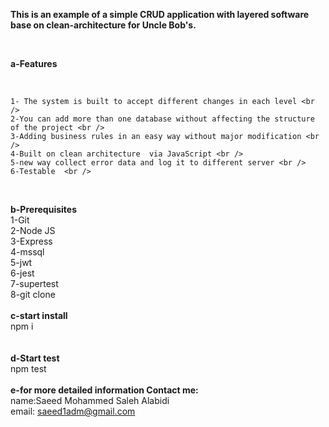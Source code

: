 <b>This is an example of a simple CRUD application with layered software  base on clean-architecture for Uncle Bob's.</b>

 <br />
 
<b>a-Features</b>
 
 
<br/>
 
	1- The system is built to accept different changes in each level <br />
	2-You can add more than one database without affecting the structure of the project <br />
	3-Adding business rules in an easy way without major modification <br />
	4-Built on clean architecture  via JavaScript <br />
	5-new way collect error data and log it to different server <br />
	6-Testable  <br />
 
 <br />

<b>b-Prerequisites</b> <br />
	1-Git <br />
	2-Node JS <br />
	3-Express <br />
	4-mssql <br />
	5-jwt <br />
	6-jest <br />
	7-supertest <br />
	8-git clone  <br />
 <br />
<b>c-start install</b>  <br />
npm i <br />
 <br />
 <br />
<b>d-Start test </b><br />
	npm test <br />
 <br />
<b>e-for more detailed information Contact me:</b> <br />
	name:Saeed Mohammed Saleh Alabidi <br />
	email: saeed1adm@gmail.com <br />

